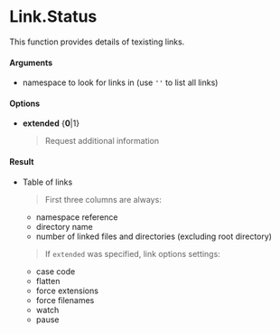 # Link.Status

This function provides details of texisting links.

#### Arguments

- namespace to look for links in (use `''` to list all links)

#### Options

- **extended** {**0**|1}
   > Request additional information

#### Result

- Table of links
   > First three columns are always:
   - namespace reference
   - directory name
   - number of linked files and directories (excluding root directory)
   > If `extended` was specified, link options settings:
   - case code
   - flatten
   - force extensions
   - force filenames
   - watch
   - pause
   